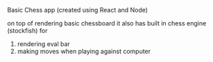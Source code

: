 Basic Chess app (created using React and Node)

on top of rendering basic chessboard it also has built in chess engine (stockfish) for 
1. rendering eval bar 
2. making moves when playing against computer